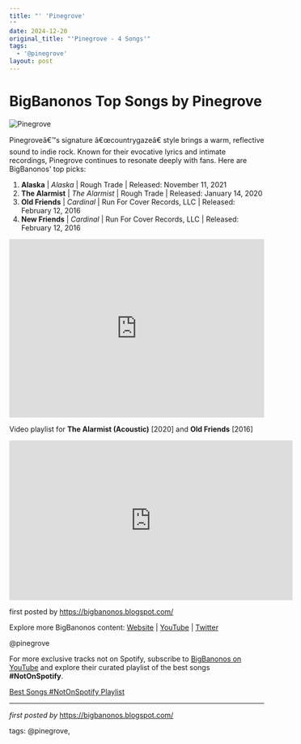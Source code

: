 ```yaml
---
title: "' 'Pinegrove'
'"
date: 2024-12-20
original_title: "'Pinegrove - 4 Songs'"
tags:
  - '@pinegrove'
layout: post
---
```

<h1>BigBanonos Top Songs by Pinegrove</h1>
<img src="https://images.squarespace-cdn.com/content/v1/5e3cc11ed2bb072570aa443e/1613848839214-Y1G4R7LMDDXX0KW91UHR/pinegrove.jpg" alt="Pinegrove"> <p>Pinegroveâ€™s signature â€œcountrygazeâ€ style brings a warm, reflective sound to indie rock. Known for their evocative lyrics and intimate recordings, Pinegrove continues to resonate deeply with fans. Here are BigBanonos' top picks:</p> <ol> <li><strong>Alaska</strong> | <em>Alaska</em> | Rough Trade | Released: November 11, 2021</li> <li><strong>The Alarmist</strong> | <em>The Alarmist</em> | Rough Trade | Released: January 14, 2020</li> <li><strong>Old Friends</strong> | <em>Cardinal</em> | Run For Cover Records, LLC | Released: February 12, 2016</li> <li><strong>New Friends</strong> | <em>Cardinal</em> | Run For Cover Records, LLC | Released: February 12, 2016</li>
</ol> <div> <iframe src="https://open.spotify.com/embed/playlist/3326Ipn1PvgIvRMzQ23ROU?utm_source=generator" width="100%" height="352" frameborder="0" allow="autoplay; clipboard-write; encrypted-media; fullscreen; picture-in-picture" loading="lazy"></iframe>
</div> <div> <p>Video playlist for <strong>The Alarmist (Acoustic)</strong> [2020] and <strong>Old Friends</strong> [2016]</p> <iframe allow="accelerometer; autoplay; encrypted-media; gyroscope; picture-in-picture" allowfullscreen="" frameborder="0" height="315" src="https://www.youtube.com/embed/videoseries?list=PLtuNtuTatqI0zLmeKZafWYt8FEmAzagYg" width="560"></iframe>
</div> <p>first posted by <a href="https://bigbanonos.blogspot.com/">https://bigbanonos.blogspot.com/</a></p> <div> <p>Explore more BigBanonos content: <a href="https://bigbanonos.blogspot.com/">Website</a> | <a href="https://www.youtube.com/@BigBanonos">YouTube</a> | <a href="https://x.com/bigbanonos">Twitter</a></p>
</div> <!-- Tags -->
<p>@pinegrove</p>


<!--Subscribe and Playlist Links-->
<div>
    <p>For more exclusive tracks not on Spotify, subscribe to <a href="https://www.youtube.com/@BigBanonos" target="_blank">BigBanonos on YouTube</a> and explore their curated playlist of the best songs <strong>#NotOnSpotify</strong>.</p>
    <p><a href="https://www.youtube.com/playlist?list=PLtuNtuTatqI0kFahUCbtbfenC_ET5O_tr" target="_blank">Best Songs #NotOnSpotify Playlist<br /></a></p></div>

<hr />

<p><em>first posted by</em> <a href="https://bigbanonos.blogspot.com/" rel="noopener" target="_new">https://bigbanonos.blogspot.com/</a></p>

<p>tags: @pinegrove,</p>
